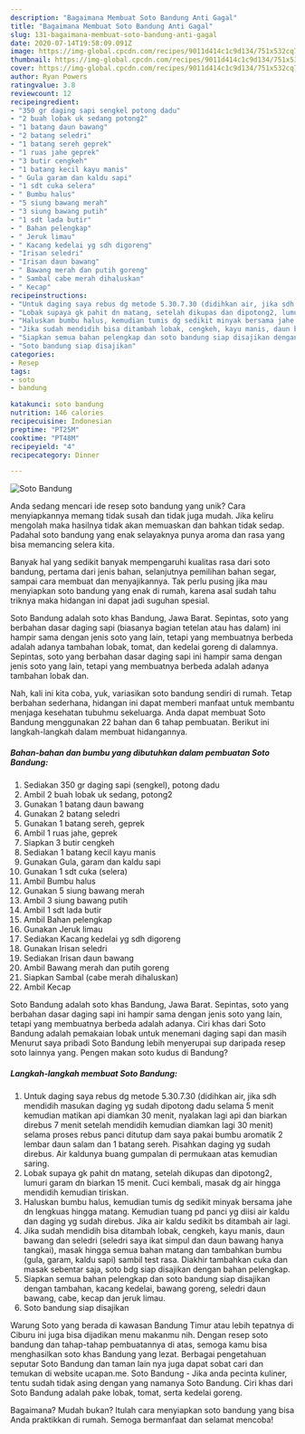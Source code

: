 ```yaml
---
description: "Bagaimana Membuat Soto Bandung Anti Gagal"
title: "Bagaimana Membuat Soto Bandung Anti Gagal"
slug: 131-bagaimana-membuat-soto-bandung-anti-gagal
date: 2020-07-14T19:58:09.091Z
image: https://img-global.cpcdn.com/recipes/9011d414c1c9d134/751x532cq70/soto-bandung-foto-resep-utama.jpg
thumbnail: https://img-global.cpcdn.com/recipes/9011d414c1c9d134/751x532cq70/soto-bandung-foto-resep-utama.jpg
cover: https://img-global.cpcdn.com/recipes/9011d414c1c9d134/751x532cq70/soto-bandung-foto-resep-utama.jpg
author: Ryan Powers
ratingvalue: 3.8
reviewcount: 12
recipeingredient:
- "350 gr daging sapi sengkel potong dadu"
- "2 buah lobak uk sedang potong2"
- "1 batang daun bawang"
- "2 batang seledri"
- "1 batang sereh geprek"
- "1 ruas jahe geprek"
- "3 butir cengkeh"
- "1 batang kecil kayu manis"
- " Gula garam dan kaldu sapi"
- "1 sdt cuka selera"
- " Bumbu halus"
- "5 siung bawang merah"
- "3 siung bawang putih"
- "1 sdt lada butir"
- " Bahan pelengkap"
- " Jeruk limau"
- " Kacang kedelai yg sdh digoreng"
- "Irisan seledri"
- "Irisan daun bawang"
- " Bawang merah dan putih goreng"
- " Sambal cabe merah dihaluskan"
- " Kecap"
recipeinstructions:
- "Untuk daging saya rebus dg metode 5.30.7.30 (didihkan air, jika sdh mendidih masukan daging yg sudah dipotong dadu selama 5 menit kemudian matikan api diamkan 30 menit, nyalakan lagi api dan biarkan direbus 7 menit setelah mendidih kemudian diamkan lagi 30 menit) selama proses rebus panci ditutup dam saya pakai bumbu aromatik 2 lembar daun salam dan 1 batang sereh. Pisahkan daging yg sudah direbus. Air kaldunya buang gumpalan di permukaan atas kemudian saring."
- "Lobak supaya gk pahit dn matang, setelah dikupas dan dipotong2, lumuri garam dn biarkan 15 menit. Cuci kembali, masak dg air hingga mendidih kemudian tiriskan."
- "Haluskan bumbu halus, kemudian tumis dg sedikit minyak bersama jahe dn lengkuas hingga matang. Kemudian tuang pd panci yg diisi air kaldu dan daging yg sudah direbus. Jika air kaldu sedikit bs ditambah air lagi."
- "Jika sudah mendidih bisa ditambah lobak, cengkeh, kayu manis, daun bawang dan seledri (seledri saya ikat simpul dan daun bawang hanya tangkai), masak hingga semua bahan matang dan tambahkan bumbu (gula, garam, kaldu sapi) sambil test rasa. Diakhir tambahkan cuka dan masak sebentar saja, soto bdg siap disajikan dengan bahan pelengkap."
- "Siapkan semua bahan pelengkap dan soto bandung siap disajikan dengan tambahan, kacang kedelai, bawang goreng, seledri daun bawang, cabe, kecap dan jeruk limau."
- "Soto bandung siap disajikan"
categories:
- Resep
tags:
- soto
- bandung

katakunci: soto bandung 
nutrition: 146 calories
recipecuisine: Indonesian
preptime: "PT25M"
cooktime: "PT48M"
recipeyield: "4"
recipecategory: Dinner

---
```



![Soto Bandung](https://img-global.cpcdn.com/recipes/9011d414c1c9d134/751x532cq70/soto-bandung-foto-resep-utama.jpg)

Anda sedang mencari ide resep soto bandung yang unik? Cara menyiapkannya memang tidak susah dan tidak juga mudah. Jika keliru mengolah maka hasilnya tidak akan memuaskan dan bahkan tidak sedap. Padahal soto bandung yang enak selayaknya punya aroma dan rasa yang bisa memancing selera kita.

Banyak hal yang sedikit banyak mempengaruhi kualitas rasa dari soto bandung, pertama dari jenis bahan, selanjutnya pemilihan bahan segar, sampai cara membuat dan menyajikannya. Tak perlu pusing jika mau menyiapkan soto bandung yang enak di rumah, karena asal sudah tahu triknya maka hidangan ini dapat jadi suguhan spesial.

Soto Bandung adalah soto khas Bandung, Jawa Barat. Sepintas, soto yang berbahan dasar daging sapi (biasanya bagian tetelan atau has dalam) ini hampir sama dengan jenis soto yang lain, tetapi yang membuatnya berbeda adalah adanya tambahan lobak, tomat, dan kedelai goreng di dalamnya. Sepintas, soto yang berbahan dasar daging sapi ini hampir sama dengan jenis soto yang lain, tetapi yang membuatnya berbeda adalah adanya tambahan lobak dan.


Nah, kali ini kita coba, yuk, variasikan soto bandung sendiri di rumah. Tetap berbahan sederhana, hidangan ini dapat memberi manfaat untuk membantu menjaga kesehatan tubuhmu sekeluarga. Anda dapat membuat Soto Bandung menggunakan 22 bahan dan 6 tahap pembuatan. Berikut ini langkah-langkah dalam membuat hidangannya.

<!--inarticleads1-->

##### Bahan-bahan dan bumbu yang dibutuhkan dalam pembuatan Soto Bandung:

1. Sediakan 350 gr daging sapi (sengkel), potong dadu
1. Ambil 2 buah lobak uk sedang, potong2
1. Gunakan 1 batang daun bawang
1. Gunakan 2 batang seledri
1. Gunakan 1 batang sereh, geprek
1. Ambil 1 ruas jahe, geprek
1. Siapkan 3 butir cengkeh
1. Sediakan 1 batang kecil kayu manis
1. Gunakan  Gula, garam dan kaldu sapi
1. Gunakan 1 sdt cuka (selera)
1. Ambil  Bumbu halus
1. Gunakan 5 siung bawang merah
1. Ambil 3 siung bawang putih
1. Ambil 1 sdt lada butir
1. Ambil  Bahan pelengkap
1. Gunakan  Jeruk limau
1. Sediakan  Kacang kedelai yg sdh digoreng
1. Gunakan Irisan seledri
1. Sediakan Irisan daun bawang
1. Ambil  Bawang merah dan putih goreng
1. Siapkan  Sambal (cabe merah dihaluskan)
1. Ambil  Kecap


Soto Bandung adalah soto khas Bandung, Jawa Barat. Sepintas, soto yang berbahan dasar daging sapi ini hampir sama dengan jenis soto yang lain, tetapi yang membuatnya berbeda adalah adanya. Ciri khas dari Soto Bandung adalah pemakaian lobak untuk menemani daging sapi dan masih Menurut saya pribadi Soto Bandung lebih menyerupai sup daripada resep soto lainnya yang. Pengen makan soto kudus di Bandung? 

<!--inarticleads2-->

##### Langkah-langkah membuat Soto Bandung:

1. Untuk daging saya rebus dg metode 5.30.7.30 (didihkan air, jika sdh mendidih masukan daging yg sudah dipotong dadu selama 5 menit kemudian matikan api diamkan 30 menit, nyalakan lagi api dan biarkan direbus 7 menit setelah mendidih kemudian diamkan lagi 30 menit) selama proses rebus panci ditutup dam saya pakai bumbu aromatik 2 lembar daun salam dan 1 batang sereh. Pisahkan daging yg sudah direbus. Air kaldunya buang gumpalan di permukaan atas kemudian saring.
1. Lobak supaya gk pahit dn matang, setelah dikupas dan dipotong2, lumuri garam dn biarkan 15 menit. Cuci kembali, masak dg air hingga mendidih kemudian tiriskan.
1. Haluskan bumbu halus, kemudian tumis dg sedikit minyak bersama jahe dn lengkuas hingga matang. Kemudian tuang pd panci yg diisi air kaldu dan daging yg sudah direbus. Jika air kaldu sedikit bs ditambah air lagi.
1. Jika sudah mendidih bisa ditambah lobak, cengkeh, kayu manis, daun bawang dan seledri (seledri saya ikat simpul dan daun bawang hanya tangkai), masak hingga semua bahan matang dan tambahkan bumbu (gula, garam, kaldu sapi) sambil test rasa. Diakhir tambahkan cuka dan masak sebentar saja, soto bdg siap disajikan dengan bahan pelengkap.
1. Siapkan semua bahan pelengkap dan soto bandung siap disajikan dengan tambahan, kacang kedelai, bawang goreng, seledri daun bawang, cabe, kecap dan jeruk limau.
1. Soto bandung siap disajikan


Warung Soto yang berada di kawasan Bandung Timur atau lebih tepatnya di Ciburu ini juga bisa dijadikan menu makanmu nih. Dengan resep soto bandung dan tahap-tahap pembuatannya di atas, semoga kamu bisa menghasilkan soto khas Bandung yang lezat. Berbagai pengetahuan seputar Soto Bandung dan taman lain nya juga dapat sobat cari dan temukan di website ucapan.me. Soto Bandung - Jika anda pecinta kuliner, tentu sudah tidak asing dengan yang namanya Soto Bandung. Ciri khas dari Soto Bandung adalah pake lobak, tomat, serta kedelai goreng. 

Bagaimana? Mudah bukan? Itulah cara menyiapkan soto bandung yang bisa Anda praktikkan di rumah. Semoga bermanfaat dan selamat mencoba!
